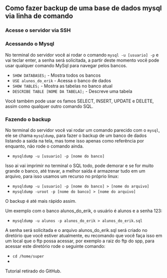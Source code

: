 ## Como fazer backup de uma base de dados mysql via linha de comando

### Acesse o servidor via SSH

### Acessando o Mysql

No terminal do servidor você ai rodar o comando ```mysql -u [usuario] -p``` e vai teclar enter, a senha será solicitada, a partir deste momento você pode usar qualquer comando MySql para navegar pelos bancos.

 - ```SHOW DATABASES;``` - Mostra todos os bancos
 - ```USE alunos_do_erik``` - Acessa o banco de dados
 - ```SHOW TABLES;``` - Mostra as tabelas no banco atual
 - ```DESCRIBE TABLE [NOME DA TABELA];``` - Descreve uma tabela

Você também pode usar os famos SELECT, INSERT, UPDATE e DELETE, assim como qualquer outro comando SQL.

### Fazendo o backup

No terminal do servidor você vai rodar um comando parecido com o ```mysql```, ele se chama ```mysqldump```, para fazer o backup de um banco de dados listando a saída na tela, mas tome isso apenas como referência por enquanto, não rode o comando ainda.

 - ```mysqldump -u [usuario] -p [nome do banco]```

Isso ai vai imprimir no terminal o SQL todo, pode demorar e se for muito grande o banco, até travar, a melhor saída é armazenar tudo em um arquivo, para isso usamos um recurso no próprio linux:

 - ```mysqldump -u [usuario] -p [nome do banco] > [nome do arquivo]```
 - ```mysqldump -uroot -p [nome do banco] > [nome do arquivo]```

O backup é até mais rápido assim.

Um exemplo com o banco alunos_do_erik, o usuário é alunos e a senha 123:

 - ```mysqldump -u alunos -p alunos_do_erik > alunos_do_erik.sql```

A senha será solicitada e o arquivo alunos_do_erik.sql será criado no diretório que você estiver atualmente, eu recomando que você faça isso em um local que o ftp possa acessar, por exemplo a raiz do ftp do spp, para acessar este diretório rode o seguinte comando:

 - ```cd /home/super```
 - 
Tutorial retirado do GitHub.
